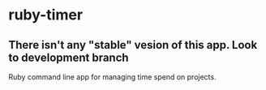 # ruby-timer
## There isn't any "stable" vesion of this app. Look to **development** branch
Ruby command line app for managing time spend on projects.

